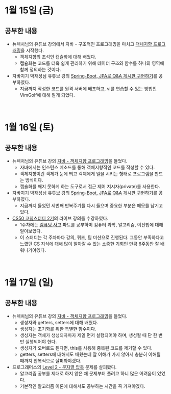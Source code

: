 # 1월 15일 (금)
## 공부한 내용
- 뉴렉처님의 유튜브 강의에서 자바 - 구조적인 프로그래밍을 마치고 [객체지향 프로그래밍](https://www.youtube.com/watch?v=yGBmRdgc1Ic&list=PLq8wAnVUcTFV4ZjRbyGnw6T1tgmYDLM3P&index=54)을 시작했다.
  - 객체지향의 초석인 캡슐화에 대해 배웠다.
  - 캡슐화는 코드를 더욱 쉽게 관리하기 위해 데이터 구조와 함수를 하나의 영역에 함께 정의하는 것이다.
- 자바지기 박재성님 유튜브 강의 [Spring-Boot, JPA로 Q&A 게시판 구현하기](https://www.youtube.com/watch?v=N2xq56HT0Mk&list=PLqaSEyuwXkSppQAjwjXZgKkjWbFoUdNXC&index=21)를 공부하였다.
  - 지금까지 작성한 코드를 원격 서버에 배포하고, vi를 연습할 수 있는 방법인 VimGolf에 대해 알게 되었다.
  
<br />  
  
# 1월 16일 (토)
## 공부한 내용  
- 뉴렉처님의 유튜브 강의 [자바 - 객체지향 프로그래밍](https://www.youtube.com/watch?v=piO34hZQlVI&list=PLq8wAnVUcTFV4ZjRbyGnw6T1tgmYDLM3P&index=56)을 들었다.
  - 자바에서는 인스턴스 메소드를 통해 객체지향적인 코드를 작성할 수 있다.
  - 객체지향이란 객체가 눈에 띄고 객체에게 일을 시키는 형태로 프로그램을 만드는 방식이다.
  - 캡슐화를 깨지 못하게 하는 도구로서 접근 제어 지시자(private)를 사용한다.
- 자바지기 박재성님 유튜브 강의 [Spring-Boot, JPA로 Q&A 게시판 구현하기](https://www.youtube.com/watch?v=XHVypWQbXsc&list=PLqaSEyuwXkSppQAjwjXZgKkjWbFoUdNXC&index=15)를 공부하였다.
  - 지금까지 들었던 세번째 반복주기를 다시 들으며 중요한 부분은 메모를 남기고 있다.
- [CS50 코칭스터디 2기](https://www.boostcourse.org/study-cs50-2nd)의 라이브 강의를 수강하였다.
  - 1주차에는 [컴퓨팅 사고](https://www.boostcourse.org/cs112/joinLectures/41485) 파트를 공부하며 컴퓨터 과학, 알고리즘, 이진법에 대해 알아보았다.
  - 이 스터디는 각 주차마다 강의, 퀴즈, 팀 미션으로 진행된다. 그동안 부족하다고 느꼈던 CS 지식에 대해 많이 알아갈 수 있는 소중한 기회인 만큼 6주동안 잘 배워나가야겠다.

<br />  
  
# 1월 17일 (일)
## 공부한 내용
- 뉴렉처님의 유튜브 강의 [자바 - 객체지향 프로그래밍](https://www.youtube.com/watch?v=1IDuDTwka9M&list=PLq8wAnVUcTFV4ZjRbyGnw6T1tgmYDLM3P&index=59)을 들었다.
  - 생성자와 getters, setters에 대해 배웠다.
  - 생성자는 초기화를 위한 특별한 함수이다. 
  - 생성자는 객체가 생성되자마자 제일 먼저 실행되어야 하며, 생성될 때 단 한 번만 실행되어야 한다.
  - 생성자가 오버로드 된다면, this를 사용해 중복된 코드를 제거할 수 있다.
  - getters, setters에 대해서도 배웠는데 잘 이해가 가지 않아서 충분히 이해될 때까지 반복적으로 살펴봐야겠다.
- 프로그래머스의 [Level 2 - 문자열 압축](https://programmers.co.kr/learn/courses/30/lessons/60057) 문제를 살펴봤다.
  - 알고리즘 공부를 제대로 하지 않은 채 문제부터 풀려고 하니 많은 어려움이 있었다.
  - 기본적인 알고리즘 이론에 대해서도 공부하는 시간을 꼭 가져야겠다.
